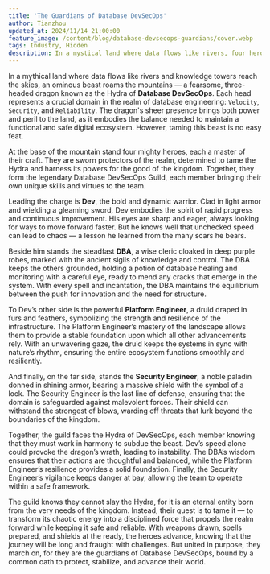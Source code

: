 ```yaml
---
title: 'The Guardians of Database DevSecOps'
author: Tianzhou
updated_at: 2024/11/14 21:00:00
feature_image: /content/blog/database-devsecops-guardians/cover.webp
tags: Industry, Hidden
description: In a mystical land where data flows like rivers, four heroes — a warrior, a cleric, a druid, and a paladin — unite to tame the Hydra of Database DevSecOps, a powerful three-headed dragon embodying Velocity, Security, and Reliability.
---
```


In a mythical land where data flows like rivers and knowledge towers reach the skies, an ominous beast roams the mountains — a fearsome, three-headed dragon known as the Hydra of **Database DevSecOps**.
Each head represents a crucial domain in the realm of database engineering: `Velocity`, `Security`, and `Reliability`.
The dragon's sheer presence brings both power and peril to the land, as it embodies the balance needed
to maintain a functional and safe digital ecosystem. However, taming this beast is no easy feat.

At the base of the mountain stand four mighty heroes, each a master of their craft. They are sworn
protectors of the realm, determined to tame the Hydra and harness its powers for the good of the kingdom.
Together, they form the legendary Database DevSecOps Guild, each member bringing their own unique skills and virtues to the team.

Leading the charge is **Dev**, the bold and dynamic warrior. Clad in light armor and wielding a gleaming sword, Dev embodies the spirit of rapid progress and continuous improvement. His eyes are sharp and eager, always looking for ways to move forward faster. But he knows well that unchecked speed can lead to chaos — a lesson he learned from the many scars he bears.

Beside him stands the steadfast **DBA**, a wise cleric cloaked in deep purple robes, marked with the ancient sigils of knowledge and control. The DBA keeps the others grounded, holding a potion of database healing and monitoring with a careful eye, ready to mend any cracks that emerge in the system. With every spell and incantation, the DBA maintains the equilibrium between the push for innovation and the need for structure.

To Dev’s other side is the powerful **Platform Engineer**, a druid draped in furs and feathers, symbolizing the strength and resilience of the infrastructure. The Platform Engineer’s mastery of the landscape allows them to provide a stable foundation upon which all other advancements rely. With an unwavering gaze, the druid keeps the systems in sync with nature’s rhythm, ensuring the entire ecosystem functions smoothly and resiliently.

And finally, on the far side, stands the **Security Engineer**, a noble paladin donned in shining armor, bearing a massive shield with the symbol of a lock. The Security Engineer is the last line of defense, ensuring that the domain is safeguarded against malevolent forces. Their shield can withstand the strongest of blows, warding off threats that lurk beyond the boundaries of the kingdom.

Together, the guild faces the Hydra of DevSecOps, each member knowing that they must work in harmony to subdue the beast. Dev’s speed alone could provoke the dragon’s wrath, leading to instability. The DBA’s wisdom ensures that their actions are thoughtful and balanced, while the Platform Engineer’s resilience provides a solid foundation. Finally, the Security Engineer’s vigilance keeps danger at bay, allowing the team to operate within a safe framework.

The guild knows they cannot slay the Hydra, for it is an eternal entity born from the very needs of the kingdom. Instead, their quest is to tame it — to transform its chaotic energy into a disciplined force that propels the realm forward while keeping it safe and reliable. With weapons drawn, spells prepared, and shields at the ready, the heroes advance, knowing that the journey will be long and fraught with challenges. But united in purpose, they march on, for they are the guardians of Database DevSecOps, bound by a common oath to protect, stabilize, and advance their world.
